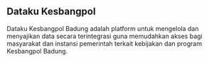 ## Dataku Kesbangpol
Dataku Kesbangpol Badung adalah platform untuk mengelola dan menyajikan data secara terintegrasi guna memudahkan akses bagi masyarakat dan instansi pemerintah terkait kebijakan dan program Kesbangpol Badung.